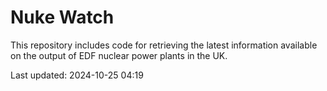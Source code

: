 # Nuke Watch

This repository includes code for retrieving the latest information available on the output of EDF nuclear power plants in the UK.

Last updated: 2024-10-25 04:19